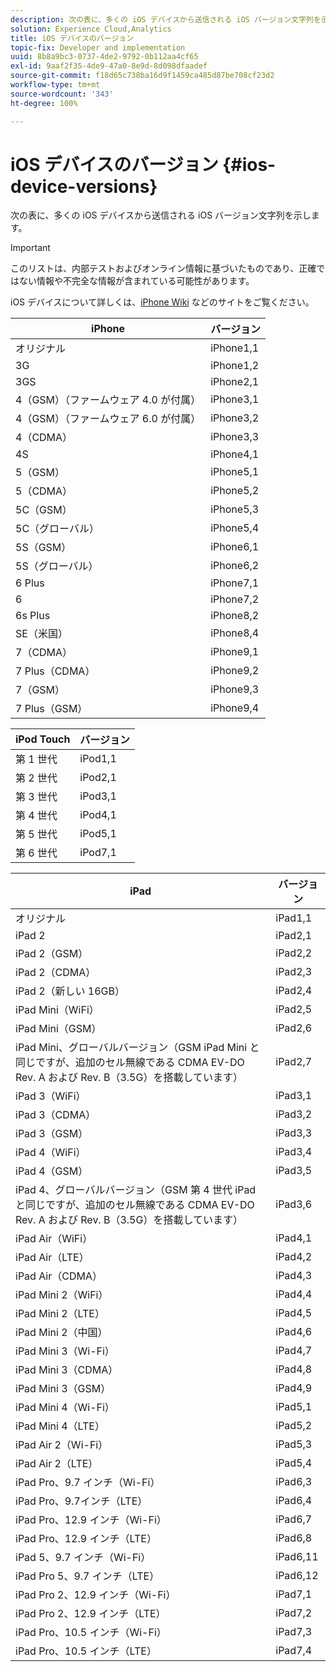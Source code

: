 ```yaml
---
description: 次の表に、多くの iOS デバイスから送信される iOS バージョン文字列を示します。
solution: Experience Cloud,Analytics
title: iOS デバイスのバージョン
topic-fix: Developer and implementation
uuid: 8b8a9bc3-0737-4de2-9792-0b112aa4cf65
exl-id: 9aaf2f35-4de9-47a0-8e9d-8d098dfaadef
source-git-commit: f18d65c738ba16d9f1459ca485d87be708cf23d2
workflow-type: tm+mt
source-wordcount: '343'
ht-degree: 100%

---
```


# iOS デバイスのバージョン {#ios-device-versions}

次の表に、多くの iOS デバイスから送信される iOS バージョン文字列を示します。

>[!IMPORTANT]
>
>このリストは、内部テストおよびオンライン情報に基づいたものであり、正確ではない情報や不完全な情報が含まれている可能性があります。

iOS デバイスについて詳しくは、[iPhone Wiki](https://theiphonewiki.com/wiki/Models) などのサイトをご覧ください。

| **iPhone** | **バージョン** |
|---|---|
| オリジナル | iPhone1,1 |
| 3G | iPhone1,2 |
| 3GS | iPhone2,1 |
| 4（GSM）（ファームウェア 4.0 が付属） | iPhone3,1 |
| 4（GSM）（ファームウェア 6.0 が付属） | iPhone3,2 |
| 4（CDMA） | iPhone3,3 |
| 4S | iPhone4,1 |
| 5（GSM） | iPhone5,1 |
| 5（CDMA） | iPhone5,2 |
| 5C（GSM） | iPhone5,3 |
| 5C（グローバル） | iPhone5,4 |
| 5S（GSM） | iPhone6,1 |
| 5S（グローバル） | iPhone6,2 |
| 6 Plus | iPhone7,1 |
| 6 | iPhone7,2 |
| 6s Plus | iPhone8,2 |
| SE（米国） | iPhone8,4 |
| 7（CDMA） | iPhone9,1 |
| 7 Plus（CDMA） | iPhone9,2 |
| 7（GSM） | iPhone9,3 |
| 7 Plus（GSM） | iPhone9,4 |

| **iPod Touch** | **バージョン** |
|---|---|
| 第 1 世代 | iPod1,1 |
| 第 2 世代 | iPod2,1 |
| 第 3 世代 | iPod3,1 |
| 第 4 世代 | iPod4,1 |
| 第 5 世代 | iPod5,1 |
| 第 6 世代 | iPod7,1 |

| **iPad** | **バージョン** |
|---|---|
| オリジナル | iPad1,1 |
| iPad 2 | iPad2,1 |
| iPad 2（GSM） | iPad2,2 |
| iPad 2（CDMA） | iPad2,3 |
| iPad 2（新しい 16GB） | iPad2,4 |
| iPad Mini（WiFi） | iPad2,5 |
| iPad Mini（GSM） | iPad2,6 |
| iPad Mini、グローバルバージョン（GSM iPad Mini と同じですが、追加のセル無線である CDMA EV-DO Rev. A および Rev. B（3.5G）を搭載しています） | iPad2,7 |
| iPad 3（WiFi） | iPad3,1 |
| iPad 3（CDMA） | iPad3,2 |
| iPad 3（GSM） | iPad3,3 |
| iPad 4（WiFi） | iPad3,4 |
| iPad 4（GSM） | iPad3,5 |
| iPad 4、グローバルバージョン（GSM 第 4 世代 iPad と同じですが、追加のセル無線である CDMA EV-DO Rev. A および Rev. B（3.5G）を搭載しています） | iPad3,6 |
| iPad Air（WiFi） | iPad4,1 |
| iPad Air（LTE） | iPad4,2 |
| iPad Air（CDMA） | iPad4,3 |
| iPad Mini 2（WiFi） | iPad4,4 |
| iPad Mini 2（LTE） | iPad4,5 |
| iPad Mini 2（中国） | iPad4,6 |
| iPad Mini 3（Wi-Fi） | iPad4,7 |
| iPad Mini 3（CDMA） | iPad4,8 |
| iPad Mini 3（GSM） | iPad4,9 |
| iPad Mini 4（Wi-Fi） | iPad5,1 |
| iPad Mini 4（LTE） | iPad5,2 |
| iPad Air 2（Wi-Fi） | iPad5,3 |
| iPad Air 2（LTE） | iPad5,4 |
| iPad Pro、9.7 インチ（Wi-Fi） | iPad6,3 |
| iPad Pro、9.7インチ（LTE） | iPad6,4 |
| iPad Pro、12.9 インチ（Wi-Fi） | iPad6,7 |
| iPad Pro、12.9 インチ（LTE） | iPad6,8 |
| iPad 5、9.7 インチ（Wi-Fi） | iPad6,11 |
| iPad Pro 5、9.7 インチ（LTE） | iPad6,12 |
| iPad Pro 2、12.9 インチ（Wi-Fi） | iPad7,1 |
| iPad Pro 2、12.9 インチ（LTE） | iPad7,2 |
| iPad Pro、10.5 インチ（Wi-Fi） | iPad7,3 |
| iPad Pro、10.5 インチ（LTE） | iPad7,4 |
